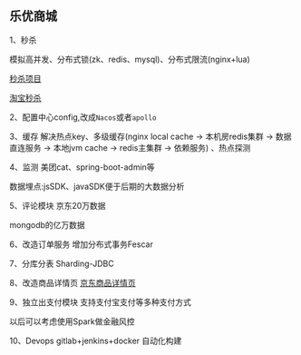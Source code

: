## 乐优商城
1、秒杀

模拟高并发、分布式锁(zk、redis、mysql)、分布式限流(nginx+lua)

[秒杀项目](https://github.com/qiurunze123/miaosha)

[淘宝秒杀](http://www.cnblogs.com/jifeng/p/5264268.html)

2、配置中心config,改成`Nacos`或者`apollo`

3、缓存
解决热点key、多级缓存(nginx local cache -> 本机房redis集群 -> 数据直连服务 -> 本地jvm cache -> redis主集群 -> 依赖服务)
、热点探测

4、监测
美团cat、spring-boot-admin等

数据埋点:jsSDK、javaSDK便于后期的大数据分析

5、评论模块
京东20万数据

mongodb的亿万数据

6、改造订单服务
增加分布式事务Fescar

7、分库分表
Sharding-JDBC

8、改造商品详情页
[京东商品详情页](https://jinnianshilongnian.iteye.com/blog/2188538)

9、独立出支付模块
支持支付宝支付等多种支付方式

以后可以考虑使用Spark做金融风控

10、Devops
gitlab+jenkins+docker 自动化构建